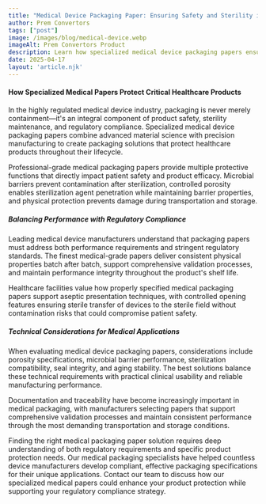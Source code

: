 ```yaml
---
title: "Medical Device Packaging Paper: Ensuring Safety and Sterility in Healthcare"
author: Prem Convertors
tags: ["post"]
image: /images/blog/medical-device.webp
imageAlt: Prem Convertors Product
description: Learn how specialized medical device packaging papers ensure product sterility, regulatory compliance, aseptic presentation, and safety throughout the healthcare supply chain.
date: 2025-04-17
layout: 'article.njk'
---
```


#### How Specialized Medical Papers Protect Critical Healthcare Products

In the highly regulated medical device industry, packaging is never merely containment—it's an integral component of product safety, sterility maintenance, and regulatory compliance. Specialized medical device packaging papers combine advanced material science with precision manufacturing to create packaging solutions that protect healthcare products throughout their lifecycle.

Professional-grade medical packaging papers provide multiple protective functions that directly impact patient safety and product efficacy. Microbial barriers prevent contamination after sterilization, controlled porosity enables sterilization agent penetration while maintaining barrier properties, and physical protection prevents damage during transportation and storage.

##### Balancing Performance with Regulatory Compliance

Leading medical device manufacturers understand that packaging papers must address both performance requirements and stringent regulatory standards. The finest medical-grade papers deliver consistent physical properties batch after batch, support comprehensive validation processes, and maintain performance integrity throughout the product's shelf life.

Healthcare facilities value how properly specified medical packaging papers support aseptic presentation techniques, with controlled opening features ensuring sterile transfer of devices to the sterile field without contamination risks that could compromise patient safety.

##### Technical Considerations for Medical Applications

When evaluating medical device packaging papers, considerations include porosity specifications, microbial barrier performance, sterilization compatibility, seal integrity, and aging stability. The best solutions balance these technical requirements with practical clinical usability and reliable manufacturing performance.

Documentation and traceability have become increasingly important in medical packaging, with manufacturers selecting papers that support comprehensive validation processes and maintain consistent performance through the most demanding transportation and storage conditions.

Finding the right medical packaging paper solution requires deep understanding of both regulatory requirements and specific product protection needs. Our medical packaging specialists have helped countless device manufacturers develop compliant, effective packaging specifications for their unique applications. Contact our team to discuss how our specialized medical papers could enhance your product protection while supporting your regulatory compliance strategy.